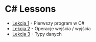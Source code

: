 # C# Lessons
- [Lekcja 1](Lesson%201) - Pierwszy program w C#
- [Lekcja 2](Lesson%202) - Operacje wejścia / wyjścia
- [Lekcja 3](Lesson%203) - Typy danych


